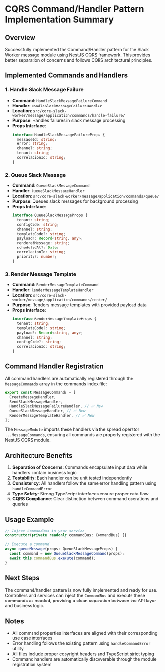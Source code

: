 # CQRS Command/Handler Pattern Implementation Summary

## Overview

Successfully implemented the Command/Handler pattern for the Slack Worker message module using NestJS CQRS framework. This provides better separation of concerns and follows CQRS architectural principles.

## Implemented Commands and Handlers

### 1. Handle Slack Message Failure

- **Command**: `HandleSlackMessageFailureCommand`
- **Handler**: `HandleSlackMessageFailureHandler`
- **Location**: `src/core-slack-worker/message/application/commands/handle-failure/`
- **Purpose**: Handles failures in slack message processing
- **Props Interface**:
  ```typescript
  interface HandleSlackMessageFailureProps {
    messageId: string;
    error: string;
    channel: string;
    tenant: string;
    correlationId: string;
  }
  ```

### 2. Queue Slack Message

- **Command**: `QueueSlackMessageCommand`
- **Handler**: `QueueSlackMessageHandler`
- **Location**: `src/core-slack-worker/message/application/commands/queue/`
- **Purpose**: Queues slack messages for background processing
- **Props Interface**:
  ```typescript
  interface QueueSlackMessageProps {
    tenant: string;
    configCode: string;
    channel: string;
    templateCode?: string;
    payload?: Record<string, any>;
    renderedMessage: string;
    scheduledAt?: Date;
    correlationId: string;
    priority?: number;
  }
  ```

### 3. Render Message Template

- **Command**: `RenderMessageTemplateCommand`
- **Handler**: `RenderMessageTemplateHandler`
- **Location**: `src/core-slack-worker/message/application/commands/render/`
- **Purpose**: Renders message templates with provided payload data
- **Props Interface**:
  ```typescript
  interface RenderMessageTemplateProps {
    tenant: string;
    templateCode?: string;
    payload?: Record<string, any>;
    channel: string;
    configCode?: string;
    correlationId: string;
  }
  ```

## Command Handler Registration

All command handlers are automatically registered through the `MessageCommands` array in the commands index file:

```typescript
export const MessageCommands = [
  CreateMessageHandler,
  SendSlackMessageHandler,
  HandleSlackMessageFailureHandler, // ✅ New
  QueueSlackMessageHandler, // ✅ New
  RenderMessageTemplateHandler, // ✅ New
];
```

The `MessageModule` imports these handlers via the spread operator `...MessageCommands`, ensuring all commands are properly registered with the NestJS CQRS module.

## Architecture Benefits

1. **Separation of Concerns**: Commands encapsulate input data while handlers contain business logic
2. **Testability**: Each handler can be unit tested independently
3. **Consistency**: All handlers follow the same error handling pattern using `handleCommandError`
4. **Type Safety**: Strong TypeScript interfaces ensure proper data flow
5. **CQRS Compliance**: Clear distinction between command operations and queries

## Usage Example

```typescript
// Inject CommandBus in your service
constructor(private readonly commandBus: CommandBus) {}

// Execute a command
async queueMessage(props: QueueSlackMessageProps) {
  const command = new QueueSlackMessageCommand(props);
  await this.commandBus.execute(command);
}
```

## Next Steps

The command/handler pattern is now fully implemented and ready for use. Controllers and services can inject the `CommandBus` and execute these commands as needed, providing a clean separation between the API layer and business logic.

## Notes

- All command properties interfaces are aligned with their corresponding use case interfaces
- Error handling follows the existing pattern using `handleCommandError` utility
- All files include proper copyright headers and TypeScript strict typing
- Command handlers are automatically discoverable through the module registration system
